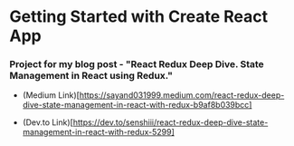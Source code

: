 # Getting Started with Create React App

 ### Project for my blog post - "React Redux Deep Dive. State Management in React using Redux."

- (Medium Link)[https://sayand031999.medium.com/react-redux-deep-dive-state-management-in-react-with-redux-b9af8b039bcc]

- (Dev.to Link)[https://dev.to/senshiii/react-redux-deep-dive-state-management-in-react-with-redux-5299]
